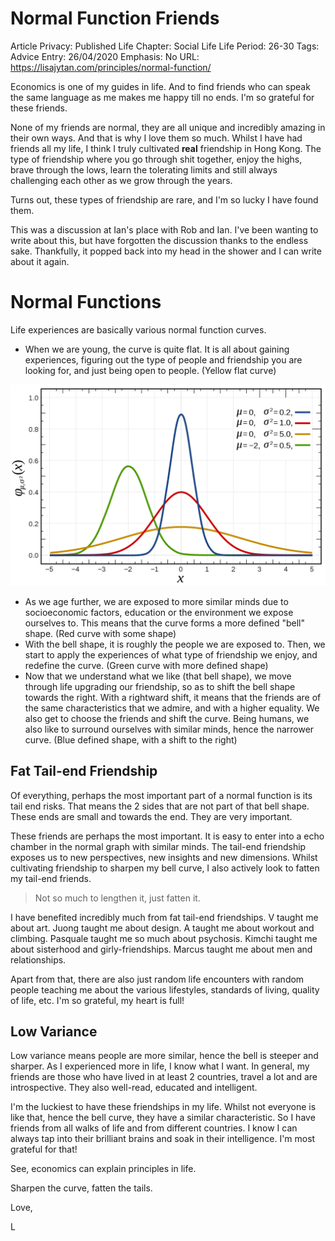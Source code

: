 # Normal Function Friends

Article Privacy: Published
Life Chapter: Social Life
Life Period: 26-30
Tags: Advice
Entry: 26/04/2020
Emphasis: No
URL: https://lisajytan.com/principles/normal-function/

Economics is one of my guides in life. And to find friends who can speak the same language as me makes me happy till no ends. I'm so grateful for these friends. 

None of my friends are normal, they are all unique and incredibly amazing in their own ways. And that is why I love them so much. Whilst I have had friends all my life, I think I truly cultivated **real** friendship in Hong Kong. The type of friendship where you go through shit together, enjoy the highs, brave through the lows, learn the tolerating limits and still always challenging each other as we grow through the years. 

Turns out, these types of friendship are rare, and I'm so lucky I have found them. 

This was a discussion at Ian's place with Rob and Ian. I've been wanting to write about this, but have forgotten the discussion thanks to the endless sake. Thankfully, it popped back into my head in the shower and I can write about it again. 

# Normal Functions

Life experiences are basically various normal function curves. 

- When we are young, the curve is quite flat. It is all about gaining experiences, figuring out the type of people and friendship you are looking for, and just being open to people. (Yellow flat curve)

![Normal%20Function%20Friends%20cca4c519869041a7a71b22ba1271b68c/1280px-Normal_Distribution_PDF.svg.png](Normal%20Function%20Friends%20cca4c519869041a7a71b22ba1271b68c/1280px-Normal_Distribution_PDF.svg.png)

- As we age further, we are exposed to more similar minds due to socioeconomic factors, education or the environment we expose ourselves to. This means that the curve forms a more defined "bell" shape. (Red curve with some shape)
- With the bell shape, it is roughly the people we are exposed to. Then, we start to apply the experiences of what type of friendship we enjoy, and redefine the curve. (Green curve with more defined shape)
- Now that we understand what we like (that bell shape), we move through life upgrading our friendship, so as to shift the bell shape towards the right. With a rightward shift, it means that the friends are of the same characteristics that we admire, and with a higher equality. We also get to choose the friends and shift the curve. Being humans, we also like to surround ourselves with similar minds, hence the narrower curve. (Blue defined shape, with a shift to the right)

## Fat Tail-end Friendship

Of everything, perhaps the most important part of a normal function is its tail end risks. That means the 2 sides that are not part of that bell shape. These ends are small and towards the end. They are very important.

These friends are perhaps the most important. It is easy to enter into a echo chamber in the normal graph with similar minds. The tail-end friendship exposes us to new perspectives, new insights and new dimensions. Whilst cultivating friendship to sharpen my bell curve, I also actively look to fatten my tail-end friends. 

> Not so much to lengthen it, just fatten it.
> 

I have benefited incredibly much from fat tail-end friendships. V taught me about art. Juong taught me about design. A taught me about workout and climbing. Pasquale taught me so much about psychosis. Kimchi taught me about sisterhood and girly-friendships. Marcus taught me about men and relationships. 

Apart from that, there are also just random life encounters with random people teaching me about the various lifestyles, standards of living, quality of life, etc. I'm so grateful, my heart is full! 

## Low Variance

Low variance means people are more similar, hence the bell is steeper and sharper. As I experienced more in life, I know what I want. In general, my friends are those who have lived in at least 2 countries, travel a lot and are introspective. They also well-read, educated and intelligent. 

I'm the luckiest to have these friendships in my life. Whilst not everyone is like that, hence the bell curve, they have a similar characteristic. So I have friends from all walks of life and from different countries. I know I can always tap into their brilliant brains and soak in their intelligence. I'm most grateful for that! 

See, economics can explain principles in life. 

Sharpen the curve, fatten the tails. 

Love,

L